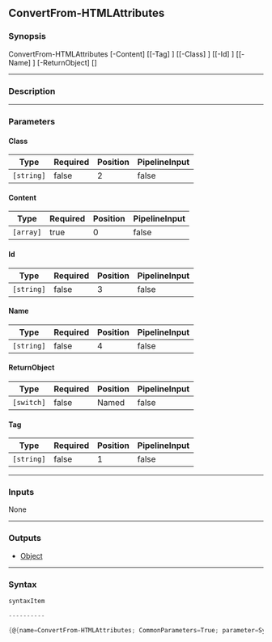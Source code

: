 ConvertFrom-HTMLAttributes
--------------------------




### Synopsis

ConvertFrom-HTMLAttributes [-Content] <array> [[-Tag] <string>] [[-Class] <string>] [[-Id] <string>] [[-Name] <string>] [-ReturnObject] [<CommonParameters>]




---


### Description


---


### Parameters
#### **Class**




|Type      |Required|Position|PipelineInput|
|----------|--------|--------|-------------|
|`[string]`|false   |2       |false        |



#### **Content**




|Type     |Required|Position|PipelineInput|
|---------|--------|--------|-------------|
|`[array]`|true    |0       |false        |



#### **Id**




|Type      |Required|Position|PipelineInput|
|----------|--------|--------|-------------|
|`[string]`|false   |3       |false        |



#### **Name**




|Type      |Required|Position|PipelineInput|
|----------|--------|--------|-------------|
|`[string]`|false   |4       |false        |



#### **ReturnObject**




|Type      |Required|Position|PipelineInput|
|----------|--------|--------|-------------|
|`[switch]`|false   |Named   |false        |



#### **Tag**




|Type      |Required|Position|PipelineInput|
|----------|--------|--------|-------------|
|`[string]`|false   |1       |false        |





---


### Inputs
None




---


### Outputs
* [Object](https://learn.microsoft.com/en-us/dotnet/api/System.Object)






---


### Syntax
```PowerShell
syntaxItem
```
```PowerShell
----------
```
```PowerShell
{@{name=ConvertFrom-HTMLAttributes; CommonParameters=True; parameter=System.Object[]}}
```
